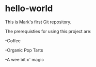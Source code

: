 # hello-world
This is Mark's first Git repository.

The prerequisties for using this project are:

-Coffee

-Organic Pop Tarts

-A wee bit o' magic
